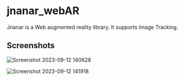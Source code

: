 # jnanar_webAR
Jnanar is a Web augmented reality library. It supports Image Tracking.

## Screenshots

![Screenshot 2023-09-12 140628](https://github.com/KazunguDev/jnanar_webAR/assets/88532016/c9a0194a-5e9d-4e27-9874-2443ede1d5fa)

![Screenshot 2023-09-12 141918](https://github.com/KazunguDev/jnanar_webAR/assets/88532016/c960fbeb-b5de-4cb9-be5e-ae27df10becd)
